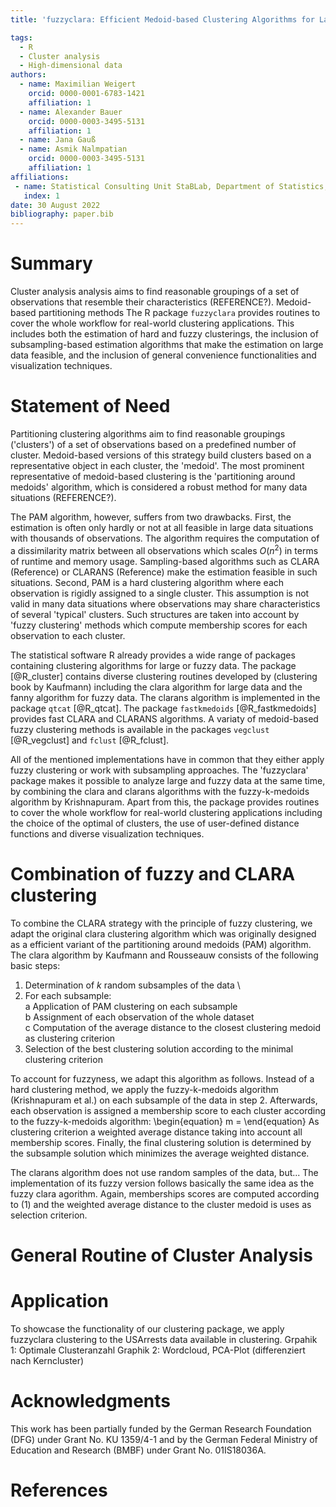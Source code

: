 ```yaml
---
title: 'fuzzyclara: Efficient Medoid-based Clustering Algorithms for Large and Fuzzy Data'

tags:
  - R
  - Cluster analysis
  - High-dimensional data
authors:
  - name: Maximilian Weigert
    orcid: 0000-0001-6783-1421
    affiliation: 1
  - name: Alexander Bauer
    orcid: 0000-0003-3495-5131
    affiliation: 1
  - name: Jana Gauß
  - name: Asmik Nalmpatian
    orcid: 0000-0003-3495-5131
    affiliation: 1
affiliations:
 - name: Statistical Consulting Unit StaBLab, Department of Statistics, LMU Munich, Germany
   index: 1
date: 30 August 2022
bibliography: paper.bib
---
```


# Summary

Cluster analysis analysis aims to find reasonable groupings
of a set of observations that resemble their characteristics (REFERENCE?).
Medoid-based partitioning methods The R package `fuzzyclara`
provides routines to cover the whole workflow for
real-world clustering applications.
This includes both the estimation of hard and fuzzy clusterings,
the inclusion of subsampling-based estimation algorithms that make the
estimation on large data feasible, and the inclusion of general
convenience functionalities and visualization techniques.


# Statement of Need

Partitioning clustering algorithms aim to find reasonable groupings ('clusters')
of a set of observations based on a predefined number of cluster. Medoid-based
versions of this strategy build clusters based on a representative object in each
cluster, the 'medoid'. The most prominent representative of medoid-based
clustering is the 'partitioning around medoids' algorithm, which is considered
a robust method for many data situations (REFERENCE?).

The PAM algorithm, however, suffers from two drawbacks. First, the estimation is
often only hardly or not at all feasible in large data situations with
thousands of observations. The algorithm requires the computation of a
dissimilarity matrix between all observations which scales $O(n^2)$ in terms of 
runtime and memory usage. Sampling-based algorithms such as CLARA (Reference) or
CLARANS (Reference) make the estimation feasible in such situations. Second,
PAM is a hard clustering algorithm where each observation is rigidly assigned to a single
cluster. This assumption is not valid in many data situations where
observations may share characteristics of several 'typical' clusters. Such
structures are taken into account by 'fuzzy clustering' methods which
compute membership scores for each observation to each cluster.

The statistical software R already provides a wide range of packages containing
clustering algorithms for large or fuzzy data. The package [@R_cluster]
contains diverse clustering routines developed by (clustering book by Kaufmann)
including the clara algorithm for large data and the fanny algorithm for fuzzy
data. The clarans algorithm is implemented in the package `qtcat` [@R_qtcat].
The package `fastkmedoids` [@R_fastkmedoids] provides fast CLARA and
CLARANS algorithms. A variaty of medoid-based fuzzy clustering methods is
available in the packages `vegclust` [@R_vegclust] and `fclust` [@R_fclust].

All of the mentioned implementations have in common that they either apply
fuzzy clustering or work with subsampling approaches. The 'fuzzyclara' package
makes it possible to analyze large and fuzzy data at the same time, by
combining the clara and clarans algorithms with the fuzzy-k-medoids algorithm
by Krishnapuram. Apart from this, the package provides routines to cover the
whole workflow for real-world clustering applications including the choice of
the optimal of clusters, the use of user-defined distance functions and
diverse visualization techniques.

# Combination of fuzzy and CLARA clustering
To combine the CLARA strategy with the principle of fuzzy clustering,
we adapt the original clara clustering algorithm which was originally
designed as a efficient variant of the partitioning around medoids (PAM)
algorithm. The clara algorithm by Kaufmann and Rousseauw consists of the following
basic steps:

1. Determination of $k$ random subsamples of the data \
2. For each subsample: \
a Application of PAM clustering on each subsample \
b Assignment of each observation of the whole dataset \
c Computation of the average distance to the closest clustering medoid as
clustering criterion
3. Selection of the best clustering solution according to the minimal
clustering criterion

To account for fuzzyness, we adapt this algorithm as follows. Instead of a hard
clustering method, we apply the fuzzy-k-medoids algorithm (Krishnapuram et al.)
on each subsample of the data in step 2. Afterwards, each observation is
assigned a membership score to each cluster according to the fuzzy-k-medoids
algorithm:
\begin{equation}
m = 
\end{equation}
As clustering criterion a weighted average distance taking into
account all membership scores. Finally, the final clustering solution is
determined by the subsample solution which minimizes the average weighted
distance. 

The clarans algorithm does not use random samples of the data, but... The
implementation of its fuzzy version follows basically the same idea as the
fuzzy clara agorithm. Again, memberships scores are computed according to (1)
and the weighted average distance to the cluster medoid is uses as selection
criterion. 

# General Routine of Cluster Analysis

# Application
To showcase the functionality of our clustering package, we apply fuzzyclara
clustering to the USArrests data available in clustering.
Grpahik 1: Optimale Clusteranzahl
Graphik 2: Wordcloud, PCA-Plot (differenziert nach Kerncluster)




# Acknowledgments

This work has been partially funded by the German Research Foundation (DFG) under Grant No. KU 1359/4-1 and by the German Federal Ministry of Education and Research (BMBF) under Grant No. 01IS18036A.

# References
